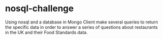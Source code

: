 # nosql-challenge
Using nosql and a database in Mongo Client make several queries to return the specific data in order to answer a series of questions about restaurants in the UK and their Food Standards data. 